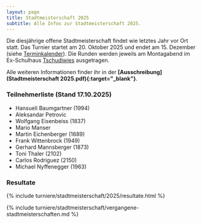 ```yaml
---
layout: page
title: Stadtmeisterschaft 2025
subtitle: Alle Infos zur Stadtmeisterschaft 2025.
---
```


Die diesjährige offene Stadtmeisterschaft findet wie letztes Jahr vor Ort statt. Das Turnier startet am 20. Oktober 2025
und endet am 15. Dezember (siehe [Terminkalender](/terminkalender)). Die Runden werden jeweils am Montagabend im
Ex-Schulhaus [Tschudiwies](/info) ausgetragen.

Alle weiteren Informationen finder ihr in der **[Ausschreibung](Stadtmeisterschaft 2025.pdf){:target="\_blank"}**.

### Teilnehmerliste (Stand 17.10.2025)

- Hansueli Baumgartner (1994)
- Aleksandar Petrovic
- Wolfgang Eisenbeiss (1837)
- Mario Manser
- Martin Eichenberger (1689)
- Frank Wittenbrock (1949)
- Gerhard Mannsberger (1873)
- Toni Thaler (2102)
- Carlos Rodriguez (2150)
- Michael Nyffenegger (1963)

### Resultate

{% include turniere/stadtmeisterschaft/2025/resultate.html %}

{% include turniere/stadtmeisterschaft/vergangene-stadtmeisterschaften.md %}
